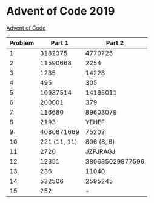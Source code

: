 # Advent of Code 2019

[Advent of Code](adventofcode.com)

| Problem | Part 1       | Part 2          |
| ------- | ------------ | --------------- |
| 1       | 3182375      | 4770725         |
| 2       | 11590668     | 2254            |
| 3       | 1285         | 14228           |
| 4       | 495          | 305             |
| 5       | 10987514     | 14195011        |
| 6       | 200001       | 379             |
| 7       | 116680       | 89603079        |
| 8       | 2193         | YEHEF           |
| 9       | 4080871669   | 75202           |
| 10      | 221 (11, 11) | 806 (8, 6)      |
| 11      | 2720         | JZPJRAGJ        |
| 12      | 12351        | 380635029877596 |
| 13      | 236          | 11040           |
| 14      | 532506       | 2595245         |
| 15      | 252          | -               |
